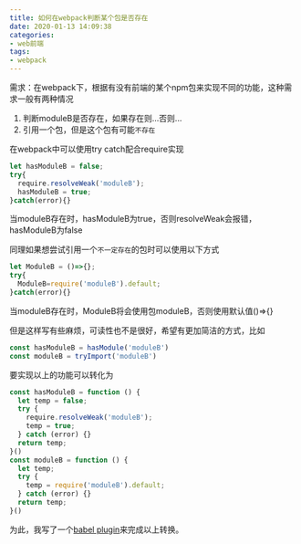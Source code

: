 ```yaml
---
title: 如何在webpack判断某个包是否存在
date: 2020-01-13 14:09:38
categories: 
- web前端
tags: 
- webpack
---
```


需求：在webpack下，根据有没有前端的某个npm包来实现不同的功能，这种需求一般有两种情况

1. 判断moduleB是否存在，如果存在则...否则...
2. 引用一个包，但是这个包有可能`不存在`

<!-- more -->

在webpack中可以使用try catch配合require实现

```javascript
let hasModuleB = false;
try{
  require.resolveWeak('moduleB');
  hasModuleB = true;
}catch(error){}
```

当moduleB存在时，hasModuleB为true，否则resolveWeak会报错，hasModuleB为false

同理如果想尝试引用一个`不一定存在`的包时可以使用以下方式

```javascript
let ModuleB = ()=>{};
try{
  ModuleB=require('moduleB').default;
}catch(error){}
```

当moduleB存在时，ModuleB将会使用包moduleB，否则使用默认值()=>{}

但是这样写有些麻烦，可读性也不是很好，希望有更加简洁的方式，比如

```javascript
const hasModuleB = hasModule('moduleB')
const moduleB = tryImport('moduleB')
```

要实现以上的功能可以转化为

```javascript
const hasModuleB = function () {
  let temp = false;
  try {
    require.resolveWeak('moduleB');
    temp = true;
  } catch (error) {}
  return temp;
}()
const moduleB = function () {
  let temp;
  try {
    temp = require('moduleB').default;
  } catch (error) {}
  return temp;
}()
```

为此，我写了一个[babel plugin](https://github.com/laincarl/babel-plugin-try-import)来完成以上转换。
